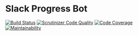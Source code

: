 # Slack Progress Bot

[![Build Status](https://scrutinizer-ci.com/g/ArSn/slack-progress-bot/badges/build.png?b=master)](https://scrutinizer-ci.com/g/ArSn/slack-progress-bot/build-status/master)
[![Scrutinizer Code Quality](https://scrutinizer-ci.com/g/ArSn/slack-progress-bot/badges/quality-score.png?b=master)](https://scrutinizer-ci.com/g/ArSn/slack-progress-bot/?branch=master)
[![Code Coverage](https://scrutinizer-ci.com/g/ArSn/slack-progress-bot/badges/coverage.png?b=master)](https://scrutinizer-ci.com/g/ArSn/slack-progress-bot/?branch=master)
[![Maintainability](https://api.codeclimate.com/v1/badges/65ade13699b317074dda/maintainability)](https://codeclimate.com/github/ArSn/slack-progress-bot/maintainability)